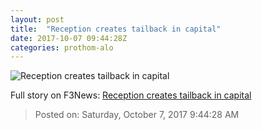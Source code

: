 ```yaml
---
layout: post
title:  "Reception creates tailback in capital"
date: 2017-10-07 09:44:28Z
categories: prothom-alo
---
```


![Reception creates tailback in capital](http://en.prothom-alo.com/contents/cache/images/1200x630x1/uploads/media/2017/10/07/0d7ed37cb30e11a5fff56f2324ab0b72-UNB-file-photo.jpg?jadewits_media_id=151353)




Full story on F3News: [Reception creates tailback in capital](http://www.f3nws.com/n/ACbTbE)

> Posted on: Saturday, October 7, 2017 9:44:28 AM
